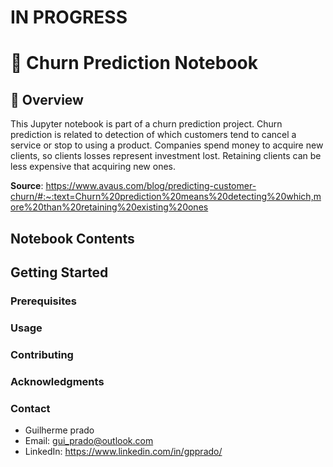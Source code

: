 # IN PROGRESS

# 📓 Churn Prediction Notebook

## 📖 Overview

This Jupyter notebook is part of a churn prediction project. Churn prediction is related to detection of which customers tend to cancel a service or stop to using a product. Companies spend money to acquire new clients, so clients losses represent investment lost. Retaining clients can be less expensive that acquiring new ones.

**Source**: https://www.avaus.com/blog/predicting-customer-churn/#:~:text=Churn%20prediction%20means%20detecting%20which,more%20than%20retaining%20existing%20ones

## Notebook Contents

## Getting Started

### Prerequisites

### Usage

### Contributing

### Acknowledgments

### Contact
- Guilherme prado
- Email: gui_prado@outlook.com
- LinkedIn: https://www.linkedin.com/in/gpprado/
